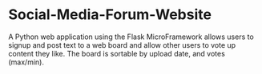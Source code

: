 # Social-Media-Forum-Website

A Python web application using the Flask MicroFramework allows users to signup and post text to a web board and allow other users to vote up content they like. The board is sortable by upload date, and votes (max/min).
